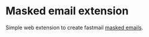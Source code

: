 # Masked email extension

Simple web extension to create fastmail [masked emails][0].

[0]: https://www.fastmail.help/hc/en-us/articles/4406536368911-Masked-Email

